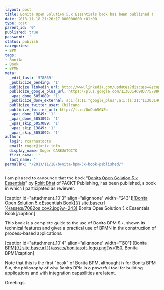 ```yaml
---
layout: post
title: Bonita Open Solution 5.x Essentials book has been published !
date: 2013-11-18 21:26:17.000000000 +01:00
type: post
parent_id: '0'
published: true
password: ''
status: publish
categories:
- BPM
tags:
- Bonita
- Book
- BPMN
meta:
  _edit_last: '578869'
  _publicize_pending: '1'
  publicize_linkedin_url: http://www.linkedin.com/updates?discuss=&scope=6985267&stype=M&topic=5808298943465287680&type=U&a=lb7Q
  publicize_google_plus_url: https://plus.google.com/113031469837757886298/posts/3wM3woDz1XJ
  _wpas_done_5053089: '1'
  _publicize_done_external: a:1:{s:11:"google_plus";a:1:{s:21:"113031469837757886298";b:1;}}
  publicize_twitter_user: Chilcano
  publicize_twitter_url: http://t.co/0oQub5GNZb
  _wpas_done_13849: '1'
  _wpas_done_5053092: '1'
  _wpas_skip_5053089: '1'
  _wpas_skip_13849: '1'
  _wpas_skip_5053092: '1'
author:
  login: rcarhuatocto
  email: roger@intix.info
  display_name: Roger CARHUATOCTO
  first_name: ''
  last_name: ''
permalink: "/2013/11/18/bonita-bpm-5x-book-published/"
---
```

I am pleased to announce that the book "[Bonita Open Solution 5.x Essentials](http://www.packtpub.com/bonita-open-solution-5-x-essentials/book "Bonita Open Solution 5.x Essentials Book")" by [Rohit Bhat](http://www.linkedin.com/in/bhatrohit "Rohit Bhat") of PACKT Publishing, has been published, a book in which I participated as reviewer.

  


[caption id="attachment_1013" align="alignnone" width="243"][![Bonita Open Solution 5.x Essentials Book]({{ site.baseurl }}/assets/7082os_cov2.jpg?w=243)](http://www.packtpub.com/bonita-open-solution-5-x-essentials/book) Bonita Open Solution 5.x Essentials Book[/caption]

  


This book is a complete guide to the use of Bonita BPM 5.x, shown its technical features and gives a practical use of BPMN in the construction of process-based applications.

  


[caption id="attachment_1014" align="alignnone" width="150"][![Bonita BPM]({{ site.baseurl }}/assets/bonitasoft-logo.png?w=150)](http://www.bonitasoft.com/) Bonita BPM[/caption]

  


Note that this is the first "book" of Bonita BPM, althought is for Bonita BPM 5.x, the philosophy of why Bonita BPM is a powerful tool for building applications and with integration capabilities are latent.

  


Greetings.

  

